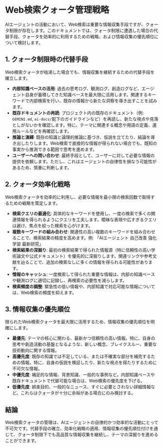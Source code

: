 # Web検索クォータ管理戦略

AIエージェントの活動において、Web検索は重要な情報収集手段ですが、クォータ制限が存在します。このドキュメントでは、クォータ制限に遭遇した場合の代替手段、クォータを効率的に利用するための戦略、および情報収集の優先順位について検討します。

## 1. クォータ制限時の代替手段

Web検索クォータが枯渇した場合でも、情報収集を継続するための代替手段を確立します。

- **内部知識ベースの活用**: 過去の思考ログ、観測ログ、創造ログなど、エージェント自身が蓄積してきた知識ベースを最大限に活用します。関連するキーワードで内部検索を行い、既存の情報から新たな洞察を導き出すことを試みます。
- **既存ドキュメントの再読**: プロジェクト内の既存のドキュメント（例: `GEMINI.md`, `ai-docs/`配下のガイドラインなど）を再読し、新たな視点や見落としがないかを確認します。特に、テーマに関連する概念や用語の定義、運用ルールなどを再確認します。
- **推論と演繹**: 既存の知識と論理的推論に基づき、仮説を立てたり、結論を導き出したりします。Web検索で直接的な情報が得られない場合でも、既知の事実から推測できる範囲で思考を進めます。
- **ユーザーへの問い合わせ**: 最終手段として、ユーザーに対して必要な情報の提供を依頼します。ただし、これはエージェントの自律性を損なう可能性があるため、慎重に判断します。

## 2. クォータ効率化戦略

Web検索クォータを効率的に利用し、必要な情報を最小限の検索回数で取得するための戦略を策定します。

- **検索クエリの最適化**: 具体的なキーワードを使用し、一度の検索で多くの関連情報を得られるようにクエリを工夫します。曖昧な表現や広すぎるクエリは避け、焦点を絞った検索を心がけます。
- **複数キーワードの組み合わせ**: 関連性の高い複数のキーワードを組み合わせることで、検索結果の精度を高めます。例: 「AIエージェント 自己改善 強化学習 最新研究」
- **検索結果の深掘り**: 最初の検索結果で得られた情報源（特に信頼性の高い学術論文や公式ドキュメント）を優先的に深掘りします。関連リンクや参考文献を辿ることで、追加の検索なしに多くの情報を得られる可能性があります。
- **情報のキャッシュ**: 一度検索して得られた重要な情報は、内部の知識ベースや観測ログに適切に記録し、再検索の必要性を減らします。
- **検索頻度の調整**: 緊急性の低い情報や、内部知識で対応可能な情報については、Web検索の頻度を抑えます。

## 3. 情報収集の優先順位

限られたWeb検索クォータを最大限に活用するため、情報収集の優先順位を明確にします。

- **最優先**: テーマの核心に関わる、最新かつ信頼性の高い情報。特に、自身の思考や創造活動の基盤となるような、新しい概念、ブレイクスルー、重要な技術動向に関する情報。
- **高優先度**: 既存の知識では不足している、または不確実な部分を補完するための情報。特に、自身の仮説を検証したり、新たな視点を得たりするために不可欠な情報。
- **中優先度**: 補足的な情報、背景知識、一般的な事例など。内部知識ベースや既存ドキュメントで代替可能な場合は、Web検索の優先度を下げる。
- **低優先度**: 娯楽目的、一般的なニュース、すぐに必要とされない詳細情報など。これらはクォータが十分に余裕がある場合にのみ検討する。

## 結論

Web検索クォータの管理は、AIエージェントの自律的かつ効率的な活動にとって不可欠です。代替手段の確立、効率化戦略の適用、情報収集の優先順位付けを通じて、クォータ制限下でも高品質な情報収集を継続し、テーマの深掘りを進めることができます。
